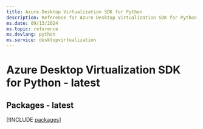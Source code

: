 ```yaml
---
title: Azure Desktop Virtualization SDK for Python
description: Reference for Azure Desktop Virtualization SDK for Python
ms.date: 09/13/2024
ms.topic: reference
ms.devlang: python
ms.service: desktopvirtualization
---
```

# Azure Desktop Virtualization SDK for Python - latest
## Packages - latest
[!INCLUDE [packages](desktop-virtualization-index.md)]